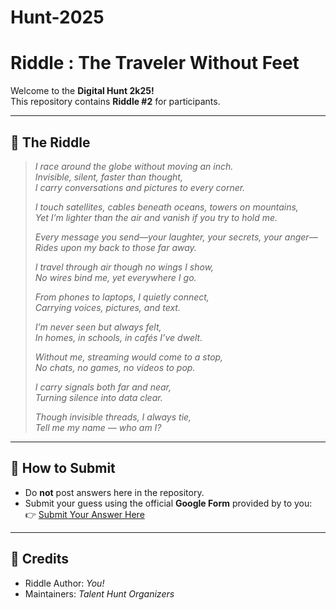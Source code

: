 # Hunt-2025
# Riddle : The Traveler Without Feet

Welcome to the **Digital Hunt 2k25!**  
This repository contains **Riddle #2** for participants.

---

## 📜 The Riddle

> *I race around the globe without moving an inch.*  
> *Invisible, silent, faster than thought,*  
> *I carry conversations and pictures to every corner.*  
>
> *I touch satellites, cables beneath oceans, towers on mountains,*  
> *Yet I’m lighter than the air and vanish if you try to hold me.*  
>
> *Every message you send—your laughter, your secrets, your anger—*  
> *Rides upon my back to those far away.*  
>
> *I travel through air though no wings I show,*  
> *No wires bind me, yet everywhere I go.*  
>
> *From phones to laptops, I quietly connect,*  
> *Carrying voices, pictures, and text.*  
>
> *I’m never seen but always felt,*  
> *In homes, in schools, in cafés I’ve dwelt.*  
>
> *Without me, streaming would come to a stop,*  
> *No chats, no games, no videos to pop.*  
>
> *I carry signals both far and near,*  
> *Turning silence into data clear.*  
>
> *Though invisible threads, I always tie,*  
> *Tell me my name — who am I?*

---

## 📝 How to Submit

- Do **not** post answers here in the repository.  
- Submit your guess using the official **Google Form** provided by to you:  
  👉 [Submit Your Answer Here](https://forms.gle/FwXraed81NmN34618)  

---

## 🙌 Credits

- Riddle Author: *You!*  
- Maintainers: *Talent Hunt Organizers*

